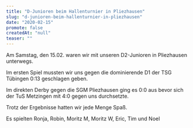 ```yaml
---
title: "D-Junioren beim Hallenturnier in Pliezhausen"
slug: "d-junioren-beim-hallenturnier-in-pliezhausen"
date: "2020-02-15"
promote: false
createdAt: "null"
teaser: ""
---
```

Am Samstag, den 15.02. waren wir mit unseren D2-Junioren in Pliezhausen unterwegs.


Im ersten Spiel mussten wir uns gegen die dominierende D1 der TSG Tübingen 0:13 geschlagen geben.


Im direkten Derby gegen die SGM Pliezhausen ging es 0:0 aus bevor sich der TuS Metzingen mit 4:0 gegen uns durchsetzte.


Trotz der Ergebnisse hatten wir jede Menge Spaß.


Es spielten Ronja, Robin, Moritz M, Moritz W, Eric, Tim und Noel
